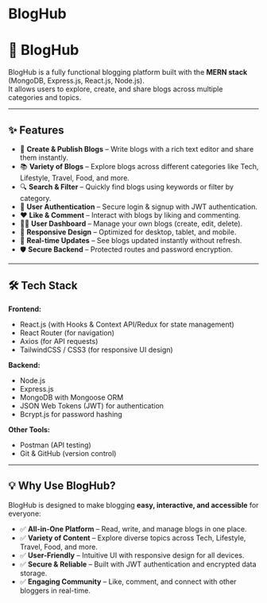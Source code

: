# BlogHub
# 📖 BlogHub

BlogHub is a fully functional blogging platform built with the **MERN stack** (MongoDB, Express.js, React.js, Node.js).  
It allows users to explore, create, and share blogs across multiple categories and topics.

---

## ✨ Features

- 📝 **Create & Publish Blogs** – Write blogs with a rich text editor and share them instantly.  
- 📚 **Variety of Blogs** – Explore blogs across different categories like Tech, Lifestyle, Travel, Food, and more.  
- 🔍 **Search & Filter** – Quickly find blogs using keywords or filter by category.  
- 👤 **User Authentication** – Secure login & signup with JWT authentication.  
- ❤️ **Like & Comment** – Interact with blogs by liking and commenting.  
- 👨‍💻 **User Dashboard** – Manage your own blogs (create, edit, delete).  
- 📱 **Responsive Design** – Optimized for desktop, tablet, and mobile.  
- 🚀 **Real-time Updates** – See blogs updated instantly without refresh.  
- 🛡 **Secure Backend** – Protected routes and password encryption.  

---

## 🛠 Tech Stack

**Frontend:**  
- React.js (with Hooks & Context API/Redux for state management)  
- React Router (for navigation)  
- Axios (for API requests)  
- TailwindCSS / CSS3 (for responsive UI design)  

**Backend:**  
- Node.js  
- Express.js  
- MongoDB with Mongoose ORM  
- JSON Web Tokens (JWT) for authentication  
- Bcrypt.js for password hashing  

**Other Tools:**  
- Postman (API testing)  
- Git & GitHub (version control)
  
  

---
## 💡 Why Use BlogHub?

BlogHub is designed to make blogging **easy, interactive, and accessible** for everyone:  

- ✅ **All-in-One Platform** – Read, write, and manage blogs in one place.  
- ✅ **Variety of Content** – Explore diverse topics across Tech, Lifestyle, Travel, Food, and more.  
- ✅ **User-Friendly** – Intuitive UI with responsive design for all devices.  
- ✅ **Secure & Reliable** – Built with JWT authentication and encrypted data storage.  
- ✅ **Engaging Community** – Like, comment, and connect with other bloggers in real-time.


